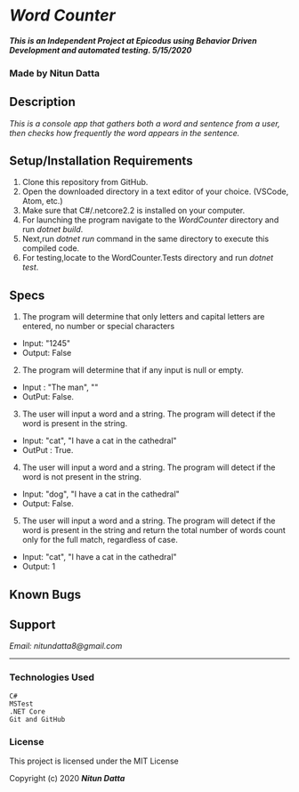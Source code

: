 # _Word Counter_

#### _This is an Independent Project at Epicodus using Behavior Driven Development and automated testing. 5/15/2020_

### Made by Nitun Datta 
## Description

_This is a console app that gathers both a word and sentence from a user, then checks how frequently the word appears in the sentence._


## Setup/Installation Requirements
1. Clone this repository from GitHub.
2. Open the downloaded directory in a text editor of your choice.
  (VSCode, Atom, etc.)
3. Make sure that C#/.netcore2.2 is installed on your computer.  
4. For launching the program navigate to the _WordCounter_ directory and run _dotnet build_.
5. Next,run _dotnet run_ command in the same directory to execute this compiled code.
5. For testing,locate to the WordCounter.Tests directory and run _dotnet test_.



## Specs

1. The program will determine that only letters and capital letters are entered, no number  or special characters
  * Input: "1245"
  * Output: False
2. The program will determine that if any input is null or empty.
  * Input : "The man",  ""
  * OutPut: False.
3. The user will input a word and a string. The program will detect if the word is present  in the string.
  * Input: "cat", "I have a cat in the cathedral"  
  * OutPut : True.
4. The user will input a word and a string. The program will detect if the word is not present in the string.
  * Input: "dog", "I have a cat in the cathedral"
  * Output: False. 
5. The user will input a word and a string. The program will detect if the word is present in the string and return the total number of words count only for the full match, regardless of case.
  * Input: "cat", "I have a cat in the cathedral"
  * Output: 1
   

## Known Bugs


## Support

_Email: nitundatta8@gmail.com_

---
### Technologies Used
    C#
    MSTest
    .NET Core
    Git and GitHub

### License

This project is licensed under the MIT License

Copyright (c) 2020 **_Nitun Datta_**
